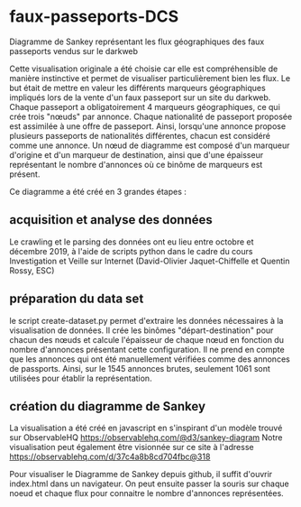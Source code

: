 # faux-passeports-DCS
 Diagramme de Sankey représentant les flux géographiques des faux passeports vendus sur le darkweb

Cette visualisation originale a été choisie car elle est compréhensible de manière instinctive et permet de visualiser particulièrement bien les flux. Le but était de mettre en valeur les différents marqueurs géographiques impliqués lors de la vente d'un faux passeport sur un site du darkweb. Chaque passeport a obligatoirement 4 marqueurs géographiques, ce qui crée trois "nœuds" par annonce. Chaque nationalité de passeport proposée est assimilée à une offre de passeport. Ainsi, lorsqu'une annonce propose plusieurs passeports de nationalités différentes, chacun est considéré comme une annonce. Un nœud de diagramme est composé d'un marqueur d'origine et d'un marqueur de destination, ainsi que d'une épaisseur représentant le nombre d'annonces où ce binôme de marqueurs est présent. 

Ce diagramme a été créé en 3 grandes étapes :

## acquisition et analyse des données 
Le crawling et le parsing des données ont eu lieu entre octobre et décembre 2019, à l'aide de scripts python dans le cadre du cours Investigation et Veille sur Internet (David-Olivier Jaquet-Chiffelle et Quentin Rossy, ESC)

## préparation du data set
le script create-dataset.py permet d'extraire les données nécessaires à la visualisation de données. Il crée les binômes "départ-destination" pour chacun des nœuds et calcule l'épaisseur de chaque nœud en fonction du nombre d'annonces présentant cette configuration. Il ne prend en compte que les annonces qui ont été manuellement vérifiées comme des annonces de passports. Ainsi, sur le 1545 annonces brutes, seulement 1061 sont utilisées pour établir la représentation. 

## création du diagramme de Sankey 
La visualisation a été créé en javascript en s'inspirant d'un modèle trouvé sur ObservableHQ https://observablehq.com/@d3/sankey-diagram 
Notre visualisation peut également être visionnée sur ce site à l'adresse https://observablehq.com/d/37c4a8b8cd704fbc@318

Pour visualiser le Diagramme de Sankey depuis github, il suffit d'ouvrir index.html dans un navigateur. On peut ensuite passer la souris sur chaque noeud et chaque flux pour connaitre le nombre d'annonces représentées.


